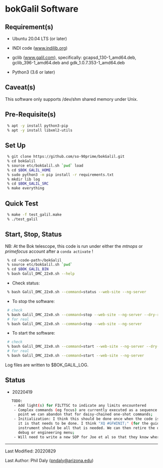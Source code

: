 # bokGalil Software

## Requirement(s)

 - Ubuntu 20.04 LTS (or later)

 - INDI code (www.indilib.org)

 - gclib (www.galil.com), specifically: gcapsd_130-1_amd64.deb, gclib_396-1_amd64.deb and gdk_1.0.7.353-1_amd64.deb

 - Python3 (3.6 or later)

## Caveat(s)

This software only supports /dev/shm shared memory under Unix.

## Pre-Requisite(s)

```bash
 % apt -y install python3-pip
 % apt -y install libxml2-utils
```

## Set Up

```bash
 % git clone https://github.com/so-90prime/bokGalil.git
 % cd bokGalil
 % source etc/bokGalil.sh `pwd` load
 % cd $BOK_GALIL_HOME
 % sudo python3 -m pip install -r requirements.txt
 % mkdir lib log
 % cd $BOK_GALIL_SRC
 % make everything
```

## Quick Test

```bash
 % make -f test_galil.make
 % ./test_galil
```

## Start, Stop, Status

NB: At the Bok telescope, this code is run under either the *mtnops* or *primefocus* account after a `conda activate` !

```bash
 % cd <code-path>/bokGalil
 % source etc/bokGalil.sh `pwd`
 % cd $BOK_GALIL_BIN
 % bash Galil_DMC_22x0.sh --help
```

 - Check status:

```bash
 % bash Galil_DMC_22x0.sh --command=status --web-site --ng-server
```

 - To stop the software:

```bash
 # check
 % bash Galil_DMC_22x0.sh --command=stop --web-site --ng-server --dry-run
 # for real
 % bash Galil_DMC_22x0.sh --command=stop --web-site --ng-server
```

 - To start the software:

```bash
 # check
 % bash Galil_DMC_22x0.sh --command=start --web-site --ng-server --dry-run
 # for real
 % bash Galil_DMC_22x0.sh --command=start --web-site --ng-server
```

Log files are written to $BOK_GALIL_LOG.

## Status

 - 20220419
```bash
   TODO:
    - Add light(s) for FILTTSC to indicate any limits encountered
    - Complex commands (eg focus) are currently executed as a sequence of "atomic" statements. At some 
      point we can abandon that for daisy-chained one-shot commands;
    - Initialization: I think this should be done once when the code is started so we need to agree what 
      it is that needs to be done. I think "XQ #GFWINIT;" (for the guider) and "XQ #FILTRD;" for the 
      instrument should be all that is needed. We can then retire the other commands or put them in a
      debug or engineering menu;
    - Will need to write a new SOP for Joe et al so that they know where the filter files are etc
```

--------------------------------------

Last Modified: 20220829

Last Author: Phil Daly (pndaly@arizona.edu)

